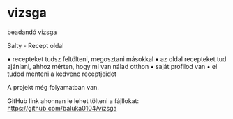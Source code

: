 # vizsga
beadandó vizsga

Salty - Recept oldal

•	recepteket tudsz feltölteni, megosztani másokkal
•	az oldal recepteket tud ajánlani, ahhoz mérten, hogy mi van nálad otthon
•	saját profilod van
•	el tudod menteni a kedvenc receptjeidet

A projekt még folyamatban van.

GitHub link ahonnan le lehet tölteni a fájllokat: https://github.com/baluka0104/vizsga
